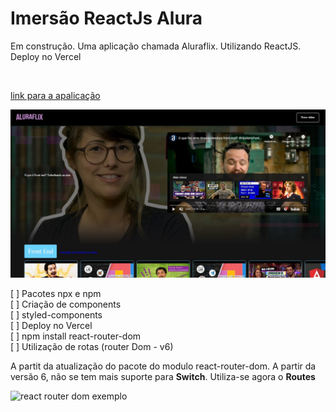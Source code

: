 # Imersão ReactJs Alura 

<p>
  Em construção. Uma aplicação chamada Aluraflix. Utilizando ReactJS. Deploy no Vercel
</p><br>

[link para a apalicação](https://aluraflix-liard.vercel.app/)

<img src=".src/../src/assets/img/template.jpg" alt="template">

[ ] Pacotes npx e npm <br>
[ ] Criação de components <br>
[ ] styled-components <br>
[ ] Deploy no Vercel <br>
[ ] npm install react-router-dom <br>
[ ] Utilização de rotas (router Dom - v6) <br>

<p>
  A partit da atualização do pacote do modulo react-router-dom. A partir da versão 6, não se tem mais suporte para <strong>Switch</strong>. Utiliza-se agora o <strong>Routes</strong>
</p>

<img src="../aluraflix/src/assets/img/react-router-dom.jpg" alt="react router dom exemplo">

